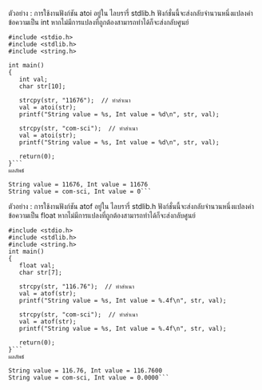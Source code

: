 ตัวอย่าง : การใช้งานฟังก์ชัน atoi อยู่ใน ไลบรารี่ stdlib.h
ฟังก์ชั่นนี้จะส่งกลับจำนวนหนึ่งแปลงค่าข้อความเป็น int หากไม่มีการแปลงที่ถูกต้องสามารถทำได้ก็จะส่งกลับศูนย์
```
#include <stdio.h>
#include <stdlib.h>
#include <string.h>

int main()
{
   int val;
   char str[10];
   
   strcpy(str, "11676");  // ทำสำเนา
   val = atoi(str);
   printf("String value = %s, Int value = %d\n", str, val);

   strcpy(str, "com-sci");  // ทำสำเนา
   val = atoi(str);
   printf("String value = %s, Int value = %d\n", str, val);

   return(0);
}```
ผลลัพธ์ 
```
	String value = 11676, Int value = 11676
	String value = com-sci, Int value = 0```



ตัวอย่าง : การใช้งานฟังก์ชัน atof อยู่ใน ไลบรารี่ stdlib.h
ฟังก์ชั่นนี้จะส่งกลับจำนวนหนึ่งแปลงค่าข้อความเป็น float หากไม่มีการแปลงที่ถูกต้องสามารถทำได้ก็จะส่งกลับศูนย์
```
#include <stdio.h>
#include <stdlib.h>
#include <string.h>
int main()
{
   float val;
   char str[7];
   
   strcpy(str, "116.76");  // ทำสำเนา
   val = atof(str);
   printf("String value = %s, Int value = %.4f\n", str, val);

   strcpy(str, "com-sci");  // ทำสำเนา
   val = atof(str);
   printf("String value = %s, Int value = %.4f\n", str, val);

   return(0);
}```
ผลลัพธ์ 
```
	String value = 116.76, Int value = 116.7600
	String value = com-sci, Int value = 0.0000```

